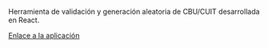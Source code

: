  Herramienta de validación y generación aleatoria de CBU/CUIT desarrollada en React. 

[Enlace a la aplicación](https://validadorcbu.herokuapp.com)
